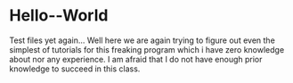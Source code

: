 # Hello--World
Test files yet again...
Well here we are again trying to figure out even the simplest of tutorials for this freaking program which i have zero knowledge about nor any experience. I am afraid that I do not have enough prior knowledge to succeed in this class.
